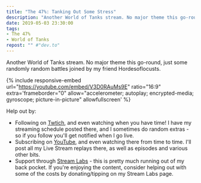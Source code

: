 ```yaml
---
title: "The 47%: Tanking Out Some Stress"
description: "Another World of Tanks stream. No major theme this go-round, just some randomly random battles joined by my friend Hordesoflocusts."
date: 2019-05-03 23:30:00
tags:
- The 47%
- World of Tanks
repost: "" #"dev.to"
---
```


Another World of Tanks stream. No major theme this go-round, just some randomly random battles joined by my friend Hordesoflocusts.

<!--more-->

{% include responsive-embed url="https://youtube.com/embed/V3D0RAuMs9E" ratio="16:9" extra='frameborder="0" allow="accelerometer; autoplay; encrypted-media; gyroscope; picture-in-picture" allowfullscreen' %}

Help out by:
 * Following on [Twtich](https://twitch.tv/AnonJr_Live), and even watching when you have time! I have my streaming schedule posted there, and I sometimes do random extras - so if you follow you'll get notified when I go live.
 * Subscribing on [YouTube](http://www.youtube.com/channel/UCXafqhKHbkSUIrq0LAuu0tw), and even watching there from time to time. I'll post all my Live Stream replays there, as well as episodes and various other bits.
 * Support through [Stream Labs](https://streamlabs.com/anonjr_live) - this is pretty much running out of my back pocket. If you're enjoying the content, consider helping out with some of the costs by donating/tipping on my Stream Labs page.